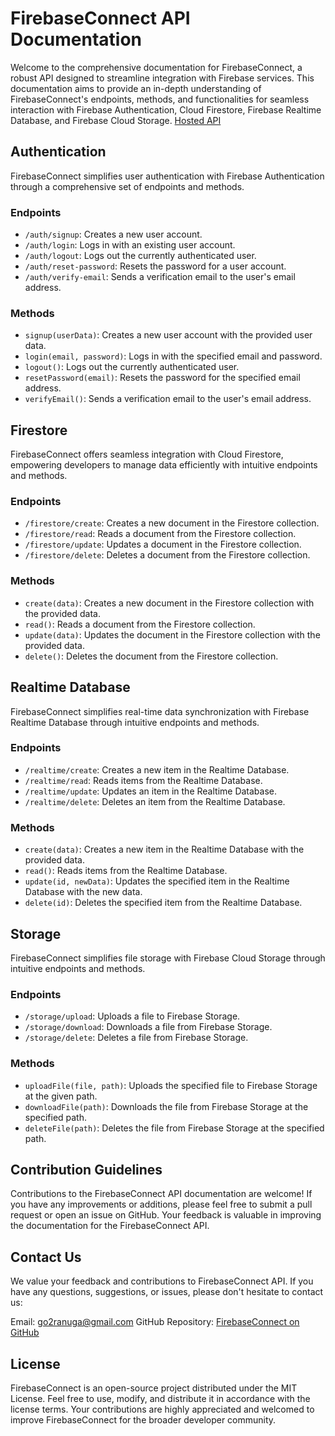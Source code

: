 # FirebaseConnect API Documentation

Welcome to the comprehensive documentation for FirebaseConnect, a robust API designed to streamline integration with Firebase services. This documentation aims to provide an in-depth understanding of FirebaseConnect's endpoints, methods, and functionalities for seamless interaction with Firebase Authentication, Cloud Firestore, Firebase Realtime Database, and Firebase Cloud Storage.
[Hosted API](https://fir-connect-ea9c9.uc.r.appspot.com)
## Authentication

FirebaseConnect simplifies user authentication with Firebase Authentication through a comprehensive set of endpoints and methods.

### Endpoints

- `/auth/signup`: Creates a new user account.
- `/auth/login`: Logs in with an existing user account.
- `/auth/logout`: Logs out the currently authenticated user.
- `/auth/reset-password`: Resets the password for a user account.
- `/auth/verify-email`: Sends a verification email to the user's email address.

### Methods

- `signup(userData)`: Creates a new user account with the provided user data.
- `login(email, password)`: Logs in with the specified email and password.
- `logout()`: Logs out the currently authenticated user.
- `resetPassword(email)`: Resets the password for the specified email address.
- `verifyEmail()`: Sends a verification email to the user's email address.

## Firestore

FirebaseConnect offers seamless integration with Cloud Firestore, empowering developers to manage data efficiently with intuitive endpoints and methods.

### Endpoints

- `/firestore/create`: Creates a new document in the Firestore collection.
- `/firestore/read`: Reads a document from the Firestore collection.
- `/firestore/update`: Updates a document in the Firestore collection.
- `/firestore/delete`: Deletes a document from the Firestore collection.

### Methods

- `create(data)`: Creates a new document in the Firestore collection with the provided data.
- `read()`: Reads a document from the Firestore collection.
- `update(data)`: Updates the document in the Firestore collection with the provided data.
- `delete()`: Deletes the document from the Firestore collection.

## Realtime Database

FirebaseConnect simplifies real-time data synchronization with Firebase Realtime Database through intuitive endpoints and methods.

### Endpoints

- `/realtime/create`: Creates a new item in the Realtime Database.
- `/realtime/read`: Reads items from the Realtime Database.
- `/realtime/update`: Updates an item in the Realtime Database.
- `/realtime/delete`: Deletes an item from the Realtime Database.

### Methods

- `create(data)`: Creates a new item in the Realtime Database with the provided data.
- `read()`: Reads items from the Realtime Database.
- `update(id, newData)`: Updates the specified item in the Realtime Database with the new data.
- `delete(id)`: Deletes the specified item from the Realtime Database.

## Storage

FirebaseConnect simplifies file storage with Firebase Cloud Storage through intuitive endpoints and methods.

### Endpoints

- `/storage/upload`: Uploads a file to Firebase Storage.
- `/storage/download`: Downloads a file from Firebase Storage.
- `/storage/delete`: Deletes a file from Firebase Storage.

### Methods

- `uploadFile(file, path)`: Uploads the specified file to Firebase Storage at the given path.
- `downloadFile(path)`: Downloads the file from Firebase Storage at the specified path.
- `deleteFile(path)`: Deletes the file from Firebase Storage at the specified path.

## Contribution Guidelines

Contributions to the FirebaseConnect API documentation are welcome! If you have any improvements or additions, please feel free to submit a pull request or open an issue on GitHub. Your feedback is valuable in improving the documentation for the FirebaseConnect API.

## Contact Us

We value your feedback and contributions to FirebaseConnect API. If you have any questions, suggestions, or issues, please don't hesitate to contact us:

Email: go2ranuga@gmail.com
GitHub Repository: [FirebaseConnect on GitHub](https://github.com/DataBridgeX/FirebaseConnect)

## License

FirebaseConnect is an open-source project distributed under the MIT License. Feel free to use, modify, and distribute it in accordance with the license terms. Your contributions are highly appreciated and welcomed to improve FirebaseConnect for the broader developer community.
